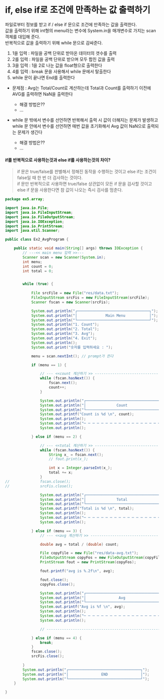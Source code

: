 # if, else if로 조건에 만족하는 값 출력하기
파일로부터 정보를 받고 if / else if 문으로 조건에 만족하는 값을 출력한다.  
값을 출력하기 위해 int형의 menu라는 변수에 System.in을 매개변수로 가지는 scan 객체를 대입해 준다.  
반복적으로 값을 출력하기 위해 while 문으로 감싸준다.

1. 1을 입력 : 파일을 공백 단위로 받아온 데이터의 갯수를 출력  
2. 2를 입력 : 파일을 공백 단위로 받으며 모두 합친 값을 출력  
3. 3을 입력 : 1을 2로 나눈 값을 float형으로 출력한다  
4. 4를 입력 : break 문을 사용해서 while 문에서 탈출한다  
5. while 문이 끝나면 End를 출력한다  

- 문제점 : Avg는 Total/Count로 계산하는데 Total과 Count를 출력하기 이전에 AVG를 출력하면 NaN을 출력한다
  - 해결 방법은??  
  - ...
  
- while 문 밖에서 변수를 선언하면 반복해서 출력 시 값이 더해지는 문제가 발생하고   
	while 문 안에서 변수를 선언하면 매번 값을 초기화해서 Avg 값이 NaN으로 출력되는 문제가 생긴다
   - 해결 방법은??  
   - ...



#### if를 반복적으로 사용하는것과 else if를 사용하는것의 차이?
>if 문은 true/false를 판별해서 정해진 동작을 수행하는 것이고 else if는 조건이 false일 때 한 번 더 검사하는 것이다.  
>if 문만 반복적으로 사용하면 true/false 상관없이 모든 if 문을 검사할 것이고  
>else if 문을 사용한다면 참 값이 나오는 즉시 검사를 멈춘다.  




```java
package ex5.array;

import java.io.File;
import java.io.FileInputStream;
import java.io.FileOutputStream;
import java.io.IOException;
import java.io.PrintStream;
import java.util.Scanner;

public class Ex2_AvgProgram {

	public static void main(String[] args) throws IOException {
		// ---<< main menu 입력 >>---
		Scanner scan = new Scanner(System.in);
		int menu;
		int count = 0;
		int total = 0;


		while (true) {
			
			File srcFile = new File("res/data.txt");
			FileInputStream srcFis = new FileInputStream(srcFile);
			Scanner fscan = new Scanner(srcFis);

			System.out.println("┌─────────────────────────────────┐");
			System.out.println("│             Main Menu           │");
			System.out.println("└─────────────────────────────────┘");
			System.out.println("1. Count");
			System.out.println("2. Total");
			System.out.println("3. Avg");
			System.out.println("4. Exit");
			System.out.println();
			System.out.print("숫자를 입력하세요 : ");

			menu = scan.nextInt(); // prompt가 뜬다

			if (menu == 1) {

				// --- <<count 계산하기 >> -----------------------------------------------
				while (fscan.hasNext()) {
					fscan.next();
					count++;
				}

				System.out.println("┌─────────────────────────────────┐");
				System.out.println("│              Count              │");
				System.out.println("└─────────────────────────────────┘");
				System.out.printf("Count is %d \n", count);
				System.out.println();
				System.out.println("─ ─ ─ ─ ─ ─ ─ ─ ─ ─ ─ ─ ─ ─ ─ ─ ─ ─");
				System.out.println();

			} else if (menu == 2) {

				// --- <<total 계산하기 >> -----------------------------------------------
				while (fscan.hasNext()) {
					String x_ = fscan.next();
					// fout.print(x_);

					int x = Integer.parseInt(x_);
					total += x;
				}
//				fscan.close();
//				srcFis.close();

				System.out.println("┌─────────────────────────────────┐");
				System.out.println("│              Total              │");
				System.out.println("└─────────────────────────────────┘");
				System.out.printf("Total is %d \n", total);
				System.out.println();
				System.out.println("─ ─ ─ ─ ─ ─ ─ ─ ─ ─ ─ ─ ─ ─ ─ ─ ─ ─");
				System.out.println();

			} else if (menu == 3) {
				// --- <<avg 계산하기 >> -----------------------------------------------

				double avg = total / (double) count;

				File copyFile = new File("res/data-avg.txt");
				FileOutputStream copyFos = new FileOutputStream(copyFile);
				PrintStream fout = new PrintStream(copyFos);

				fout.printf("avg is %.2f\n", avg);

				fout.close();
				copyFos.close();

				System.out.println("┌─────────────────────────────────┐");
				System.out.println("│               Avg               │");
				System.out.println("└─────────────────────────────────┘");
				System.out.printf("Avg is %f \n", avg);
				System.out.println();
				System.out.println("─ ─ ─ ─ ─ ─ ─ ─ ─ ─ ─ ─ ─ ─ ─ ─ ─ ─");
				System.out.println();

				// ------------------------------------------------------------------

			} else if (menu == 4) {
				break;
			}
			fscan.close();
			srcFis.close();
			
		}
		System.out.println("┌─────────────────────────────────┐");
		System.out.println("│               END               │");
		System.out.println("└─────────────────────────────────┘");
	}

}
```



